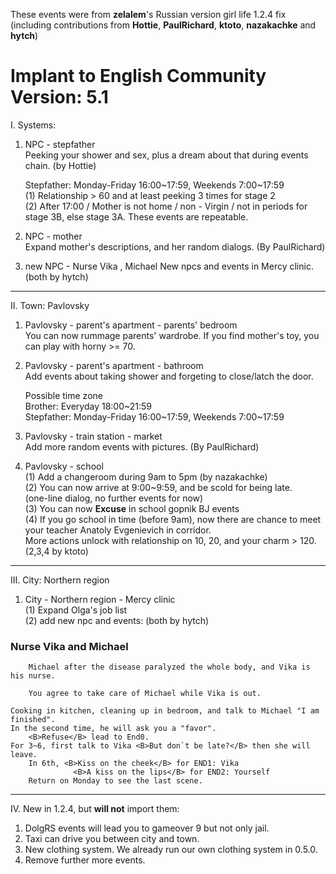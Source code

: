 These events were from **zelalem**'s Russian version girl life 1.2.4 fix (including contributions from **Hottie**, **PaulRichard**, **ktoto**, **nazakachke** and **hytch**)  
<h1>Implant to English Community Version: 5.1</h1>

I. Systems:    
    
1. NPC - stepfather    
	Peeking your shower and sex, plus a dream about that during events chain. (by Hottie)    
	    
	Stepfather: Monday-Friday 16:00~17:59,  Weekends 7:00~17:59    
	(1) Relationship > 60 and at least peeking 3 times for stage 2    
	(2) After 17:00 / Mother is not home / non - Virgin / not in periods for stage 3B, else stage 3A. These events are repeatable.    
	    
2. NPC - mother    
	Expand mother's descriptions, and her random dialogs. (By PaulRichard)     
    
3. new NPC - Nurse Vika , Michael
	New npcs and events in Mercy clinic. (both by hytch)   

------

II. Town: Pavlovsky    
    
1. 	Pavlovsky - parent's apartment - parents' bedroom    
	You can now rummage parents' wardrobe. If you find mother's toy, you can play with horny >= 70.    
    
2. 	Pavlovsky - parent's apartment - bathroom    
	Add events about taking shower and forgeting to close/latch the door.    
	    
	Possible time zone    
	Brother: Everyday 18:00~21:59    
	Stepfather: Monday-Friday 16:00~17:59,  Weekends 7:00~17:59    
	    
3. 	Pavlovsky - train station - market    
	Add more random events with pictures. (By PaulRichard)    
	    
4. 	Pavlovsky - school    
	(1) Add a changeroom during 9am to 5pm (by nazakachke)    
	(2) You can now arrive at 9:00~9:59, and be scold for being late.     
	    (one-line dialog, no further events for now)   
	(3) You can now <B>Excuse</B> in school gopnik BJ events    
	(4) If you go school in time (before 9am), now there are chance to meet your teacher Anatoly Evgenievich in corridor.    
		More actions unlock with relationship on 10, 20, and your charm > 120. (2,3,4 by ktoto)    

------

III. City: Northern region    
    
1. City - Northern region - Mercy clinic    
	(1) Expand Olga's job list   
	(2) add new npc and events: (both by hytch)  
### Nurse Vika and Michael
  
        Michael after the disease paralyzed the whole body, and Vika is his nurse.
  
        You agree to take care of Michael while Vika is out.  
  
	Cooking in kitchen, cleaning up in bedroom, and talk to Michael "I am finished".  
	In the second time, he will ask you a "favor".  
        <B>Refuse</B> lead to End0.  
	For 3~6, first talk to Vika <B>But don`t be late?</B> then she will leave.  
        In 6th, <B>Kiss on the cheek</B> for END1: Vika  
                  <B>A kiss on the lips</B> for END2: Yourself  
        Return on Monday to see the last scene.  

------

IV. New in 1.2.4, but <B>will not</B> import them:    
1. DolgRS events will lead you to gameover 9 but not only jail.    
2. Taxi can drive you between city and town.    
3. New clothing system. We already run our own clothing system in 0.5.0.    
4. Remove further more events.